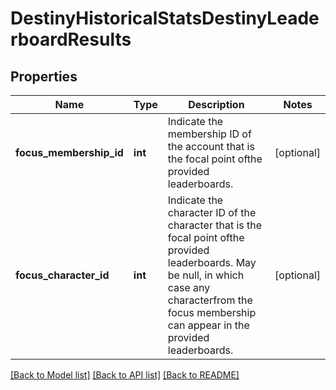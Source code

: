 # DestinyHistoricalStatsDestinyLeaderboardResults

## Properties
Name | Type | Description | Notes
------------ | ------------- | ------------- | -------------
**focus_membership_id** | **int** | Indicate the membership ID of the account that is the focal point ofthe provided leaderboards. | [optional] 
**focus_character_id** | **int** | Indicate the character ID of the character that is the focal point ofthe provided leaderboards. May be null, in which case any characterfrom the focus membership can appear in the provided leaderboards. | [optional] 

[[Back to Model list]](../README.md#documentation-for-models) [[Back to API list]](../README.md#documentation-for-api-endpoints) [[Back to README]](../README.md)


